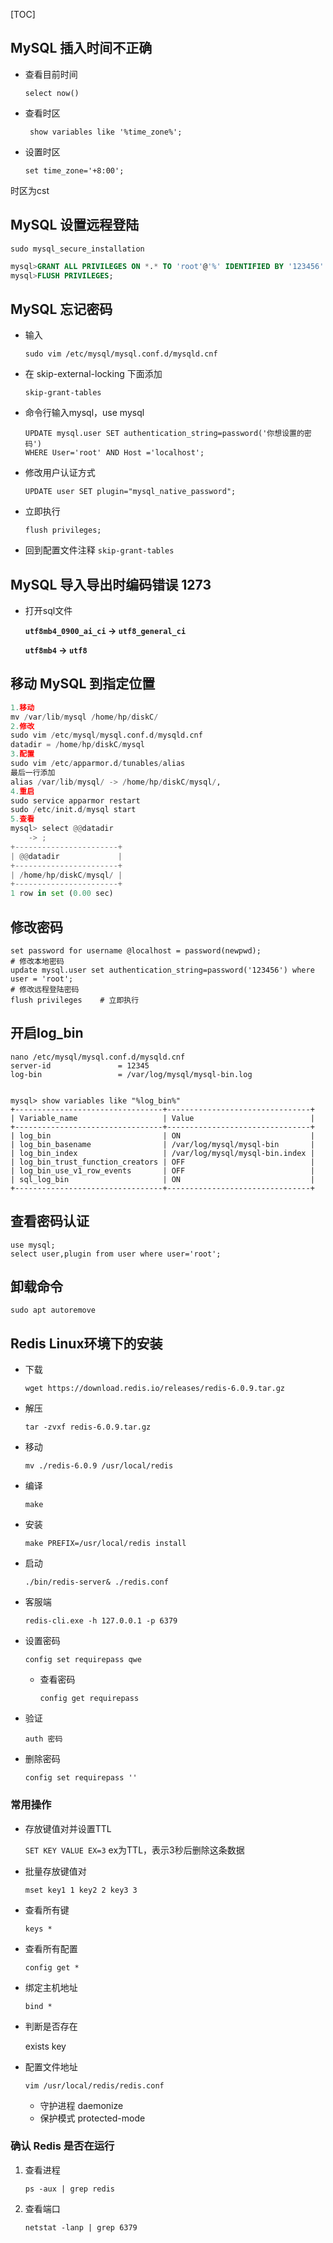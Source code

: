 [TOC]

## MySQL 插入时间不正确

* 查看目前时间

  `select now()`

* 查看时区

  ` show variables like '%time_zone%';`

* 设置时区

  `set time_zone='+8:00';`

时区为cst

## MySQL 设置远程登陆

`sudo mysql_secure_installation`

```sql
mysql>GRANT ALL PRIVILEGES ON *.* TO 'root'@'%' IDENTIFIED BY '123456' WITH GRANT OPTION;
mysql>FLUSH PRIVILEGES;
```

## MySQL 忘记密码

* 输入

  `sudo vim /etc/mysql/mysql.conf.d/mysqld.cnf`

* 在 skip-external-locking 下面添加

  `skip-grant-tables`

* 命令行输入mysql，use mysql

  ```
  UPDATE mysql.user SET authentication_string=password('你想设置的密码') 
  WHERE User='root' AND Host ='localhost';
  ```

  

* 修改用户认证方式

  `UPDATE user SET plugin="mysql_native_password";`

* 立即执行

  `flush privileges;`

* 回到配置文件注释 `skip-grant-tables`

## MySQL 导入导出时编码错误 1273

* 打开sql文件

  **`utf8mb4_0900_ai_ci` -> `utf8_general_ci`**

  **`utf8mb4` -> `utf8`**

## 移动 MySQL 到指定位置

```python
1.移动
mv /var/lib/mysql /home/hp/diskC/
2.修改
sudo vim /etc/mysql/mysql.conf.d/mysqld.cnf
datadir = /home/hp/diskC/mysql
3.配置
sudo vim /etc/apparmor.d/tunables/alias
最后一行添加
alias /var/lib/mysql/ -> /home/hp/diskC/mysql/,
4.重启
sudo service apparmor restart
sudo /etc/init.d/mysql start
5.查看
mysql> select @@datadir
    -> ;
+-----------------------+
| @@datadir             |
+-----------------------+
| /home/hp/diskC/mysql/ |
+-----------------------+
1 row in set (0.00 sec)
```

## 修改密码

```
set password for username @localhost = password(newpwd);
# 修改本地密码
update mysql.user set authentication_string=password('123456') where user = 'root';
# 修改远程登陆密码
flush privileges	# 立即执行
```

## 开启log_bin

```mysql
nano /etc/mysql/mysql.conf.d/mysqld.cnf
server-id               = 12345
log-bin                 = /var/log/mysql/mysql-bin.log


mysql> show variables like "%log_bin%"
+---------------------------------+--------------------------------+
| Variable_name                   | Value                          |
+---------------------------------+--------------------------------+
| log_bin                         | ON                             |
| log_bin_basename                | /var/log/mysql/mysql-bin       |
| log_bin_index                   | /var/log/mysql/mysql-bin.index |
| log_bin_trust_function_creators | OFF                            |
| log_bin_use_v1_row_events       | OFF                            |
| sql_log_bin                     | ON                             |
+---------------------------------+--------------------------------+
```

## 查看密码认证

```mysql
use mysql;
select user,plugin from user where user='root';
```

## 卸载命令

`sudo apt autoremove`

## Redis Linux环境下的安装

* 下载

  `wget https://download.redis.io/releases/redis-6.0.9.tar.gz`

* 解压

  `tar -zvxf redis-6.0.9.tar.gz`

* 移动

  `mv ./redis-6.0.9 /usr/local/redis`

* 编译

  `make`

* 安装

  `make PREFIX=/usr/local/redis install`

* 启动

  `./bin/redis-server& ./redis.conf`

* 客服端

  `redis-cli.exe -h 127.0.0.1 -p 6379`

* 设置密码

  `config set requirepass qwe`

  * 查看密码

    `config get requirepass`

  

* 验证

  `auth 密码`

* 删除密码

  `config set requirepass ''`

### 常用操作

* 存放键值对并设置TTL

  `SET KEY VALUE EX=3` ex为TTL，表示3秒后删除这条数据

* 批量存放键值对

  `mset key1 1 key2 2 key3 3`

* 查看所有键

  `keys *`

* 查看所有配置

  `config get *`

* 绑定主机地址

  `bind *`

* 判断是否存在

  exists key

* 配置文件地址

  `vim /usr/local/redis/redis.conf`

  * 守护进程 daemonize
  * 保护模式 protected-mode

### 确认 Redis 是否在运行

1. 查看进程

   `ps -aux | grep redis`

2. 查看端口

   `netstat -lanp | grep 6379`